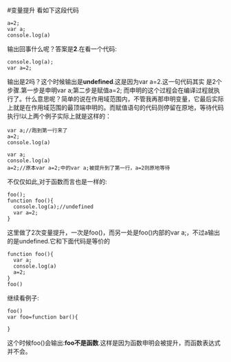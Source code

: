 
#变量提升
看如下这段代码
```
a=2;
var a;
console.log(a)
```
输出回事什么呢？答案是**2**.在看一个代码:
```
console.log(a);
var a=2;
```
输出是2吗？这个时候输出是**undefined**.这是因为var a=2.这一句代码其实 是2个步骤.第一步是申明var a;第二步是赋值a=2;
而申明的这个过程会在编译过程就执行了。什么意思呢？简单的说在作用域范围内，不管我再那申明变量，它最后实际上就是在作用域范围的最顶端申明的。而赋值语句的代码则停留在原地，等待代码执行!以上两个例子实际上就是这样的：
```
var a;//跑到第一行来了
a=2;
console.log(a)
```
```
var a;
console.log(a)
a=2;//原本var a=2;中的var a;被提升到了第一行，a=2则原地等待
```
不仅仅如此,对于函数而言也是一样的:
```
foo();
function foo(){
  console.log(a);//undefined
  var a=2;
}
```
这里做了2次变量提升，一次是foo()，而另一处是foo()内部的var a;，不过a输出的是undefined.它和下面代码是等价的
```
function foo(){
  var a;
  console.log(a)
  a=2;
}
foo()
```
继续看例子:
```
foo()
var foo=function bar(){

}
```
这个时候foo()会输出:**foo不是函数**.这样是因为函数申明会被提升，而函数表达式并不会。

